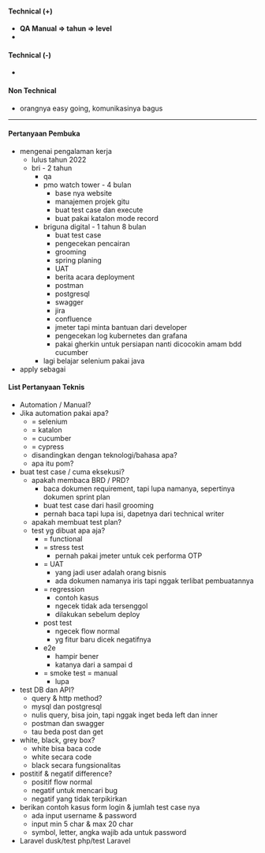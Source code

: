 #### Technical (+) 

- **QA Manual => tahun => level**  
- 

#### Technical (-)  

- 

#### Non Technical  

- orangnya easy going, komunikasinya bagus

---

#### Pertanyaan Pembuka

- mengenai pengalaman kerja  
	- lulus tahun 2022
	- bri - 2 tahun
		- qa
		- pmo watch tower - 4 bulan
			- base nya website
			- manajemen projek gitu
			- buat test case dan execute
			- buat pakai katalon mode record
		- briguna digital - 1 tahun 8 bulan
			- buat test case
			- pengecekan pencairan
			- grooming
			- spring planing
			- UAT
			- berita acara deployment
			- postman
			- postgresql
			- swagger
			- jira
			- confluence
			- jmeter tapi minta bantuan dari developer
			- pengecekan log kubernetes dan grafana
			- pakai gherkin untuk persiapan nanti dicocokin amam bdd cucumber
		- lagi belajar selenium pakai java
- apply sebagai


#### List Pertanyaan Teknis

- Automation / Manual?  
- Jika automation pakai apa?
	- = selenium
	- = katalon
	- = cucumber
	- = cypress
	- disandingkan dengan teknologi/bahasa apa?
	- apa itu pom?
- buat test case / cuma eksekusi?
	- apakah membaca BRD / PRD?
		- baca dokumen requirement, tapi lupa namanya, sepertinya dokumen sprint plan
		- buat test case dari hasil grooming
		- pernah baca tapi lupa isi, dapetnya dari technical writer
	- apakah membuat test plan?
	- test yg dibuat apa aja?
		- = functional
		- = stress test
			- pernah pakai jmeter untuk cek performa OTP
		- = UAT
			- yang jadi user adalah orang bisnis
			- ada dokumen namanya iris tapi nggak terlibat pembuatannya
		- = regression
			- contoh kasus
			- ngecek tidak ada tersenggol
			- dilakukan sebelum deploy
		- post test
			- ngecek flow normal
			- yg fitur baru dicek negatifnya
		- e2e
			- hampir bener
			- katanya dari a sampai d
		- = smoke test = manual
			- lupa
- test DB dan API?
	- query & http method?
	- mysql dan postgresql
	- nulis query, bisa join, tapi nggak inget beda left dan inner
	- postman dan swagger
	- tau beda post dan get
- white, black, grey box?
	- white bisa baca code
	- white secara code
	- black secara fungsionalitas
- postitif & negatif difference?
	- positif flow normal
	- negatif untuk mencari bug
	- negatif yang tidak terpikirkan
- berikan contoh kasus form login & jumlah test case nya
	- ada input username & password
	- input min 5 char & max 20 char
	- symbol, letter, angka wajib ada untuk password
- Laravel dusk/test php/test Laravel